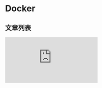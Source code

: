 # Docker

## 文章列表

![jenkins 中使用Docker部署不同类型的节点](https://github.com/NoBaldTeam/03_Docker/blob/master/jenkins%20%E4%B8%AD%E4%BD%BF%E7%94%A8Docker%E9%83%A8%E7%BD%B2%E4%B8%8D%E5%90%8C%E7%B1%BB%E5%9E%8B%E7%9A%84%E8%8A%82%E7%82%B9/jenkins%20%E4%B8%AD%E4%BD%BF%E7%94%A8Docker%E9%83%A8%E7%BD%B2%E4%B8%8D%E5%90%8C%E7%B1%BB%E5%9E%8B%E7%9A%84%E8%8A%82%E7%82%B9.md)

